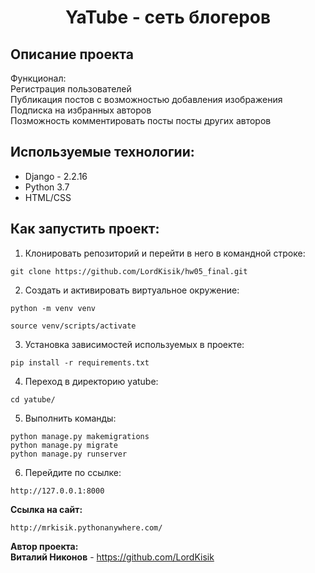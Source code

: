 <h1 align="center">YaTube - сеть блогеров</h1>

## Описание проекта
Функционал: <br/>
Регистрация пользователей<br/>
Публикация постов c возможностью добавления изображения<br/>
Подписка на избранных авторов<br/>
Позможность комментировать посты посты других авторов<br/>
## Используемые технологии:<br/>
- Django - 2.2.16
- Python 3.7
- HTML/CSS
## Как запустить проект:
1. Клонировать репозиторий и перейти в него в командной строке:
```
git clone https://github.com/LordKisik/hw05_final.git
```
2. Cоздать и активировать виртуальное окружение:
```
python -m venv venv

source venv/scripts/activate
```
3. Установка зависимостей используемых в проекте:
```
pip install -r requirements.txt
```
4. Переход в директорию yatube:
```
cd yatube/
```
5. Выполнить команды:
```
python manage.py makemigrations
python manage.py migrate
python manage.py runserver
```
6. Перейдите по ссылке:
```
http://127.0.0.1:8000
```

**Ссылка на сайт:**<br/>
```
http://mrkisik.pythonanywhere.com/
```

**Автор проекта:**<br/>
**Виталий Никонов** - https://github.com/LordKisik<br/>
